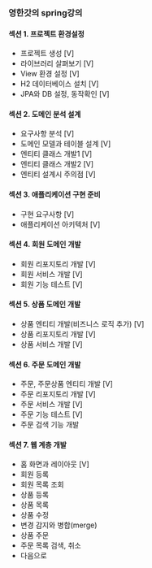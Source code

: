 ### 영한갓의 spring강의

#### 섹션 1. 프로젝트 환경설정
- 프로젝트 생성 [V]
- 라이브러리 살펴보기 [V]
- View 환경 설정 [V]
- H2 데이터베이스 설치 [V]
- JPA와 DB 설정, 동작확인 [V]

#### 섹션 2. 도메인 분석 설계
- 요구사항 분석 [V]
- 도메인 모델과 테이블 설계 [V]
- 엔티티 클래스 개발1 [V]
- 엔티티 클래스 개발2 [V]
- 엔티티 설계시 주의점 [V]

#### 섹션 3. 애플리케이션 구현 준비
- 구현 요구사항 [V]
- 애플리케이션 아키텍처 [V]

#### 섹션 4. 회원 도메인 개발
- 회원 리포지토리 개발 [V]
- 회원 서비스 개발 [V]
- 회원 기능 테스트 [V]

#### 섹션 5. 상품 도메인 개발
- 상품 엔티티 개발(비즈니스 로직 추가) [V]
- 상품 리포지토리 개발 [V]
- 상품 서비스 개발 [V]

#### 섹션 6. 주문 도메인 개발
- 주문, 주문상품 엔티티 개발 [V]
- 주문 리포지토리 개발 [V]
- 주문 서비스 개발 [V]
- 주문 기능 테스트 [V]
- 주문 검색 기능 개발

#### 섹션 7. 웹 계층 개발
- 홈 화면과 레이아웃 [V]
- 회원 등록
- 회원 목록 조회
- 상품 등록
- 상품 목록
- 상품 수정
- 변경 감지와 병합(merge)
- 상품 주문
- 주문 목록 검색, 취소
- 다음으로